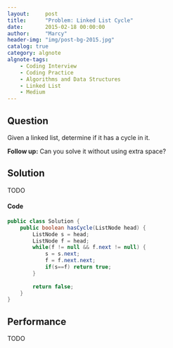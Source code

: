 ```yaml
---
layout:     post
title:      "Problem: Linked List Cycle"
date:       2015-02-18 00:00:00
author:     "Marcy"
header-img: "img/post-bg-2015.jpg"
catalog: true
category: algnote
algnote-tags:
    - Coding Interview
    - Coding Practice
    - Algorithms and Data Structures
    - Linked List
    - Medium
---
```


## Question

Given a linked list, determine if it has a cycle in it.

**Follow up:**
Can you solve it without using extra space?

## Solution
TODO

#### Code
```java
public class Solution {
    public boolean hasCycle(ListNode head) {
        ListNode s = head;
        ListNode f = head;
        while(f != null && f.next != null) {
            s = s.next;
            f = f.next.next;
            if(s==f) return true;
        }
        
        return false;
    }
}
```

## Performance
TODO
